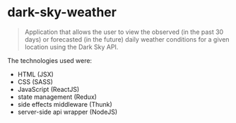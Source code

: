 # dark-sky-weather

> Application that allows the user to view the observed (in the past 30 days) or forecasted (in the future) daily weather conditions for a given location using the Dark Sky API.

The technologies used were:
- HTML (JSX)
- CSS (SASS)
- JavaScript (ReactJS)
- state management (Redux)
- side effects middleware (Thunk)
- server-side api wrapper (NodeJS)
